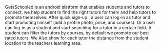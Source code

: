 GetsSchooled is an android platform that enables students and tutors to connect,
we help student to find the right tutors for them and help tutors to promote themselves.
After quick sign-up , a user can log-in as tutor and start promoting himself (add a profile photo, price, and courses).
Or a user can log-in as a student and start searching for a tutor in a certain field.
A student can filter the tutors by courses, by default we promote our best rated tutors.
We Also show for each tutor the distance from the student location to the teachers learning area.
